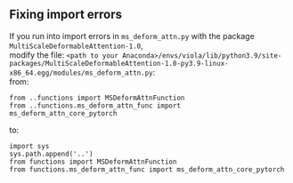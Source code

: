 ## Fixing import errors

If you run into import errors in `ms_deform_attn.py` with the package `MultiScaleDeformableAttention-1.0`,<br />
modify the file: `<path to your Anaconda>/envs/viola/lib/python3.9/site-packages/MultiScaleDeformableAttention-1.0-py3.9-linux-x86_64.egg/modules/ms_deform_attn.py`:<br />
from:
```
from ..functions import MSDeformAttnFunction
from ..functions.ms_deform_attn_func import ms_deform_attn_core_pytorch
```
to:
```
import sys
sys.path.append('..')
from functions import MSDeformAttnFunction
from functions.ms_deform_attn_func import ms_deform_attn_core_pytorch
```